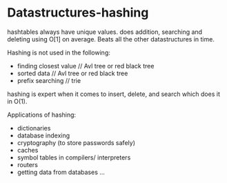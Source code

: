 # Datastructures-hashing
hashtables always have unique values. does addition, searching and deleting using O[1] on average.
Beats all the other datastructures in time.

Hashing is not used in the following:
- finding closest value   // Avl tree or red black tree 
- sorted data   // Avl tree or red black tree 
- prefix searching   // trie

hashing is expert when it comes to insert, delete, and search which does it in O(1).

Applications of hashing:
- dictionaries
- database indexing
- cryptography (to store passwords safely)
- caches
- symbol tables in compilers/ interpreters
- routers
- getting data from databases ...
